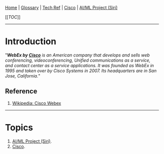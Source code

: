 [Home](/Slalom-LLC/Slalom-Consulting) | [Glossary](/Glossary) | [Tech Ref](/Tech-Ref) | [Cisco](/Tech-Ref/Cisco) | [AI/ML Project (Siri)](/Clients/Apple/FruitCo-\(Apple\)/AI%2DML-Project-\(Siri\))

[[_TOC_]]

---
# Introduction
"_***WebEx by [Cisco](/Tech-Ref/Cisco)*** is an American company that develops and sells web conferencing, videoconferencing, Unified communications as a service, and contact center as a service applications. It was founded as WebEx in 1995 and taken over by Cisco Systems in 2007. Its headquarters are in San Jose, California._"

## Reference
1. [Wikipedia: Cisco Webex](https://en.wikipedia.org/wiki/Cisco_Webex)

---
# Topics
1. [AI/ML Project (Siri)](/Clients/Apple/FruitCo-\(Apple\)/AI%2DML-Project-\(Siri\)).
1. [Cisco](/Tech-Ref/Cisco).
